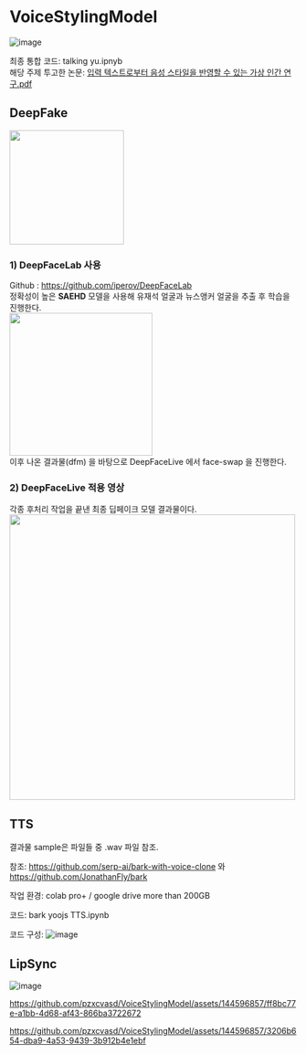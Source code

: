 # VoiceStylingModel
![image](https://github.com/pzxcvasd/VoiceStylingModel/assets/139040422/75fc5d59-b835-4ec3-80db-2b5fd5cfc59d)

최종 통합 코드: talking yu.ipnyb
</br>
해당 주제 투고한 논문: 
[입력 텍스트로부터 음성 스타일을 반영할 수 있는 가상 인간 연구.pdf](https://github.com/user-attachments/files/19654823/default.pdf)

## DeepFake
<img src="https://github.com/pzxcvasd/VoiceStylingModel/assets/139040422/0bf4583c-e800-4e49-a622-67e78f1d48fe" width="200" /> </br>
### 1) DeepFaceLab 사용
Github : https://github.com/iperov/DeepFaceLab </br>
정확성이 높은 **SAEHD** 모델을 사용해 유재석 얼굴과 뉴스앵커 얼굴을 추출 후 학습을 진행한다. </br>
<img src="https://github.com/pzxcvasd/project_backup/assets/99024754/05dfb1a0-b330-46f9-9d86-3dbb715eccb1" width ="250" /> </br>
이후 나온 결과물(dfm) 을 바탕으로 DeepFaceLive 에서 face-swap 을 진행한다.

### 2) DeepFaceLive 적용 영상
각종 후처리 작업을 끝낸 최종 딥페이크 모델 결과물이다. </br>
<img src="https://github.com/pzxcvasd/project_backup/assets/99024754/3d468528-6760-49da-a3ef-2c3c52697fb3" width="500" />


## TTS

결과물 sample은 파일들 중 .wav 파일 참조. 

참조: https://github.com/serp-ai/bark-with-voice-clone 와 https://github.com/JonathanFly/bark

작업 환경: colab pro+ / google drive more than 200GB

코드: bark yoojs TTS.ipynb

코드 구성:
![image](https://github.com/pzxcvasd/VoiceStylingModel/assets/139040422/51dd30af-1338-403d-a84b-03b78b955f5c)


## LipSync

![image](https://github.com/pzxcvasd/VoiceStylingModel/assets/139040422/23b38eee-cd7c-4ca6-822b-6c6a376b5e7f)


https://github.com/pzxcvasd/VoiceStylingModel/assets/144596857/ff8bc77e-a1bb-4d68-af43-866ba3722672



https://github.com/pzxcvasd/VoiceStylingModel/assets/144596857/3206b654-dba9-4a53-9439-3b912b4e1ebf


